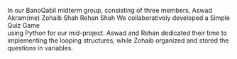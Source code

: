 In our BanoQabil midterm group, consisting of three members, 
  Aswad Akram(me)
  Zohaib Shah
  Rehan Shah
We collaboratively developed a 
  Simple Quiz Game  
using Python for our mid-project. Aswad and Rehan dedicated their time to implementing the looping structures, while Zohaib organized and stored the questions in variables.
